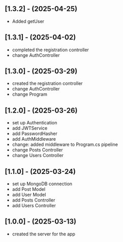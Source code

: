 ## [1.3.2] - (2025-04-25)
- Added getUser

## [1.3.1] - (2025-04-02)
- completed the registration controller
- change AuthController

## [1.3.0] - (2025-03-29)
- created the registration controller
- change AuthController
- change Program

## [1.2.0] - (2025-03-26)
- set up Authentication
- add JWTService
- add PasswordHasher
- add AuthMiddleware
- change: added middleware to Program.cs pipeline
- change Posts Controller
- change Users Controller

## [1.1.0] - (2025-03-24)
- set up MongoDB connection
- add Post Model
- add User Model
- add Posts Controller
- add Users Controller

## [1.0.0] - (2025-03-13)
- created the server for the app